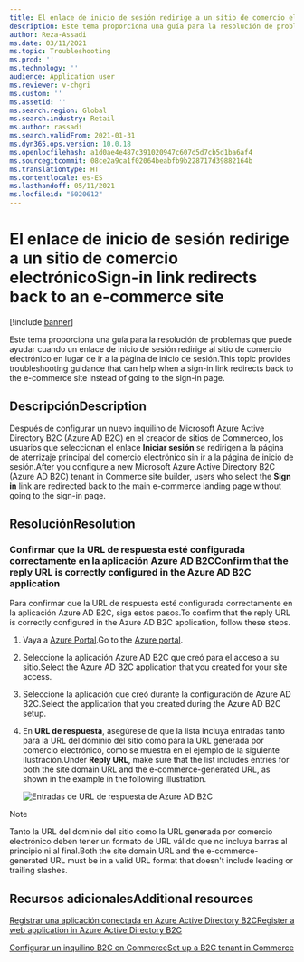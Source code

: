 ```yaml
---
title: El enlace de inicio de sesión redirige a un sitio de comercio electrónico
description: Este tema proporciona una guía para la resolución de problemas que puede ayudar cuando un enlace de inicio de sesión redirige al sitio de comercio electrónico en lugar de ir a la página de inicio de sesión.
author: Reza-Assadi
ms.date: 03/11/2021
ms.topic: Troubleshooting
ms.prod: ''
ms.technology: ''
audience: Application user
ms.reviewer: v-chgri
ms.custom: ''
ms.assetid: ''
ms.search.region: Global
ms.search.industry: Retail
ms.author: rassadi
ms.search.validFrom: 2021-01-31
ms.dyn365.ops.version: 10.0.18
ms.openlocfilehash: a1d0ae4e487c391020947c607d5d7cb5d1ba6af4
ms.sourcegitcommit: 08ce2a9ca1f02064beabfb9b228717d39882164b
ms.translationtype: HT
ms.contentlocale: es-ES
ms.lasthandoff: 05/11/2021
ms.locfileid: "6020612"
---
```

# <a name="sign-in-link-redirects-back-to-an-e-commerce-site"></a><span data-ttu-id="100e7-103">El enlace de inicio de sesión redirige a un sitio de comercio electrónico</span><span class="sxs-lookup"><span data-stu-id="100e7-103">Sign-in link redirects back to an e-commerce site</span></span>

[!include [banner](../../includes/banner.md)]

<span data-ttu-id="100e7-104">Este tema proporciona una guía para la resolución de problemas que puede ayudar cuando un enlace de inicio de sesión redirige al sitio de comercio electrónico en lugar de ir a la página de inicio de sesión.</span><span class="sxs-lookup"><span data-stu-id="100e7-104">This topic provides troubleshooting guidance that can help when a sign-in link redirects back to the e-commerce site instead of going to the sign-in page.</span></span>

## <a name="description"></a><span data-ttu-id="100e7-105">Descripción</span><span class="sxs-lookup"><span data-stu-id="100e7-105">Description</span></span>

<span data-ttu-id="100e7-106">Después de configurar un nuevo inquilino de Microsoft Azure Active Directory B2C (Azure AD B2C) en el creador de sitios de Commerceo, los usuarios que seleccionan el enlace **Iniciar sesión** se redirigen a la página de aterrizaje principal del comercio electrónico sin ir a la página de inicio de sesión.</span><span class="sxs-lookup"><span data-stu-id="100e7-106">After you configure a new Microsoft Azure Active Directory B2C (Azure AD B2C) tenant in Commerce site builder, users who select the **Sign in** link are redirected back to the main e-commerce landing page without going to the sign-in page.</span></span>

## <a name="resolution"></a><span data-ttu-id="100e7-107">Resolución</span><span class="sxs-lookup"><span data-stu-id="100e7-107">Resolution</span></span>

### <a name="confirm-that-the-reply-url-is-correctly-configured-in-the-azure-ad-b2c-application"></a><span data-ttu-id="100e7-108">Confirmar que la URL de respuesta esté configurada correctamente en la aplicación Azure AD B2C</span><span class="sxs-lookup"><span data-stu-id="100e7-108">Confirm that the reply URL is correctly configured in the Azure AD B2C application</span></span>

<span data-ttu-id="100e7-109">Para confirmar que la URL de respuesta esté configurada correctamente en la aplicación Azure AD B2C, siga estos pasos.</span><span class="sxs-lookup"><span data-stu-id="100e7-109">To confirm that the reply URL is correctly configured in the Azure AD B2C application, follow these steps.</span></span>

1. <span data-ttu-id="100e7-110">Vaya a [Azure Portal](https://portal.azure.com/).</span><span class="sxs-lookup"><span data-stu-id="100e7-110">Go to the [Azure portal](https://portal.azure.com/).</span></span>
1. <span data-ttu-id="100e7-111">Seleccione la aplicación Azure AD B2C que creó para el acceso a su sitio.</span><span class="sxs-lookup"><span data-stu-id="100e7-111">Select the Azure AD B2C application that you created for your site access.</span></span>
1. <span data-ttu-id="100e7-112">Seleccione la aplicación que creó durante la configuración de Azure AD B2C.</span><span class="sxs-lookup"><span data-stu-id="100e7-112">Select the application that you created during the Azure AD B2C setup.</span></span>
1. <span data-ttu-id="100e7-113">En **URL de respuesta**, asegúrese de que la lista incluya entradas tanto para la URL del dominio del sitio como para la URL generada por comercio electrónico, como se muestra en el ejemplo de la siguiente ilustración.</span><span class="sxs-lookup"><span data-stu-id="100e7-113">Under **Reply URL**, make sure that the list includes entries for both the site domain URL and the e-commerce-generated URL, as shown in the example in the following illustration.</span></span>

    ![Entradas de URL de respuesta de Azure AD B2C](media/aad-b2c-reply-url.jpg)

> [!NOTE]
> <span data-ttu-id="100e7-115">Tanto la URL del dominio del sitio como la URL generada por comercio electrónico deben tener un formato de URL válido que no incluya barras al principio ni al final.</span><span class="sxs-lookup"><span data-stu-id="100e7-115">Both the site domain URL and the e-commerce-generated URL must be in a valid URL format that doesn't include leading or trailing slashes.</span></span>

## <a name="additional-resources"></a><span data-ttu-id="100e7-116">Recursos adicionales</span><span class="sxs-lookup"><span data-stu-id="100e7-116">Additional resources</span></span>

[<span data-ttu-id="100e7-117">Registrar una aplicación conectada en Azure Active Directory B2C</span><span class="sxs-lookup"><span data-stu-id="100e7-117">Register a web application in Azure Active Directory B2C</span></span>](/azure/active-directory-b2c/tutorial-register-applications?tabs=app-reg-ga#register-a-web-application)

[<span data-ttu-id="100e7-118">Configurar un inquilino B2C en Commerce</span><span class="sxs-lookup"><span data-stu-id="100e7-118">Set up a B2C tenant in Commerce</span></span>](../set-up-b2c-tenant.md)